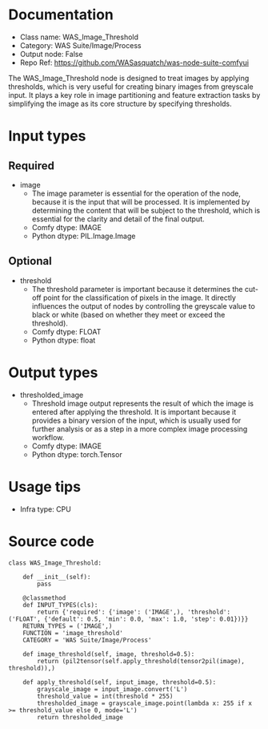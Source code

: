 # Documentation
- Class name: WAS_Image_Threshold
- Category: WAS Suite/Image/Process
- Output node: False
- Repo Ref: https://github.com/WASasquatch/was-node-suite-comfyui

The WAS_Image_Threshold node is designed to treat images by applying thresholds, which is very useful for creating binary images from greyscale input. It plays a key role in image partitioning and feature extraction tasks by simplifying the image as its core structure by specifying thresholds.

# Input types
## Required
- image
    - The image parameter is essential for the operation of the node, because it is the input that will be processed. It is implemented by determining the content that will be subject to the threshold, which is essential for the clarity and detail of the final output.
    - Comfy dtype: IMAGE
    - Python dtype: PIL.Image.Image
## Optional
- threshold
    - The threshold parameter is important because it determines the cut-off point for the classification of pixels in the image. It directly influences the output of nodes by controlling the greyscale value to black or white (based on whether they meet or exceed the threshold).
    - Comfy dtype: FLOAT
    - Python dtype: float

# Output types
- thresholded_image
    - Threshold image output represents the result of which the image is entered after applying the threshold. It is important because it provides a binary version of the input, which is usually used for further analysis or as a step in a more complex image processing workflow.
    - Comfy dtype: IMAGE
    - Python dtype: torch.Tensor

# Usage tips
- Infra type: CPU

# Source code
```
class WAS_Image_Threshold:

    def __init__(self):
        pass

    @classmethod
    def INPUT_TYPES(cls):
        return {'required': {'image': ('IMAGE',), 'threshold': ('FLOAT', {'default': 0.5, 'min': 0.0, 'max': 1.0, 'step': 0.01})}}
    RETURN_TYPES = ('IMAGE',)
    FUNCTION = 'image_threshold'
    CATEGORY = 'WAS Suite/Image/Process'

    def image_threshold(self, image, threshold=0.5):
        return (pil2tensor(self.apply_threshold(tensor2pil(image), threshold)),)

    def apply_threshold(self, input_image, threshold=0.5):
        grayscale_image = input_image.convert('L')
        threshold_value = int(threshold * 255)
        thresholded_image = grayscale_image.point(lambda x: 255 if x >= threshold_value else 0, mode='L')
        return thresholded_image
```